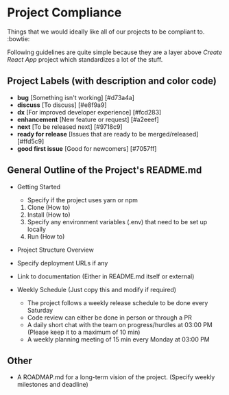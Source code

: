 # Project Compliance
Things that we would ideally like all of our projects to be compliant to. :bowtie:

Following guidelines are quite simple because they are a layer above _Create React App_ project which standardizes a lot of the stuff.

## Project Labels (with description and color code)

- **bug** [Something isn't working] [#d73a4a]
- **discuss** [To discuss] [#e8f9a9]
- **dx** [For improved developer experience] [#fcd283]
- **enhancement** [New feature or request] [#a2eeef]
- **next** [To be released next] [#9718c9]
- **ready for release** [Issues that are ready to be merged/released] [#ffd5c9]
- **good first issue** [Good for newcomers] [#7057ff]

## General Outline of the Project's README.md

- Getting Started
  - Specify if the project uses yarn or npm
  1. Clone (How to)
  1. Install (How to)
  1. Specify any environment variables (.env) that need to be set up locally
  1. Run (How to)
  
- Project Structure Overview
- Specify deployment URLs if any
- Link to documentation (Either in README.md itself or external)
- Weekly Schedule (Just copy this and modify if required)
  - The project follows a weekly release schedule to be done every Saturday
  - Code review can either be done in person or through a PR
  - A daily short chat with the team on progress/hurdles at 03:00 PM (Please keep it to a maximum of 10 min)
  - A weekly planning meeting of 15 min every Monday at 03:00 PM

## Other

- A ROADMAP.md for a long-term vision of the project. (Specify weekly milestones and deadline)
